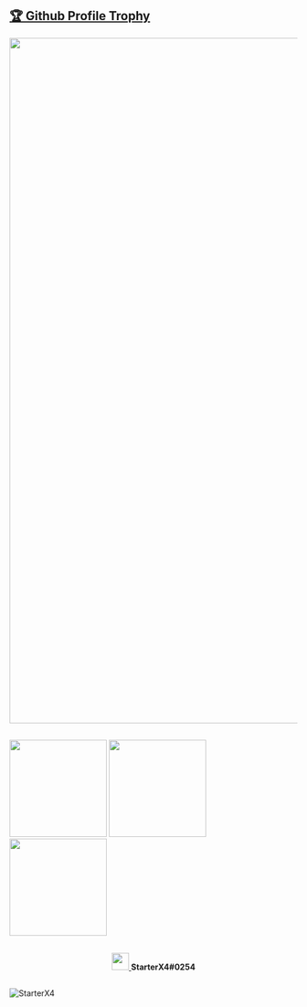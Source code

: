 <a href="https://github.com/ryo-ma/github-profile-trophy"><h2>🏆 Github Profile Trophy</h2></a>
<a href="https://github.com/ryo-ma/github-profile-trophy">
  <img width=1200 align="center" src="https://github-profile-trophy.vercel.app/?username=StarterX4&column=8&theme=discord&no-frame=true"/>
</a>

##

<div>
  <img height="170" src="https://github-readme-stats.vercel.app/api?username=StarterX4&count_private=true&include_all_commits=true&theme=onedark" />
  <img height="170" src="https://github-readme-stats.vercel.app/api/top-langs/?username=StarterX4&layout=compact&langs_count=10&theme=onedark" />
  <img height="170" src="https://github-readme-streak-stats.herokuapp.com/?user=StarterX4&theme=onedark" />
</div>

##

<p align="center">
  <a href="https://skillicons.dev">
    <img width=30 src="https://skillicons.dev/icons?i=discord" />
  </a>
  <b>StarterX4#0254</b>
</p>

##

<p> <img align="left" src="https://komarev.com/ghpvc/?username=StarterX4&label=Profile%20views&color=5865F2&style=flat-square" alt="StarterX4" /><p/>
